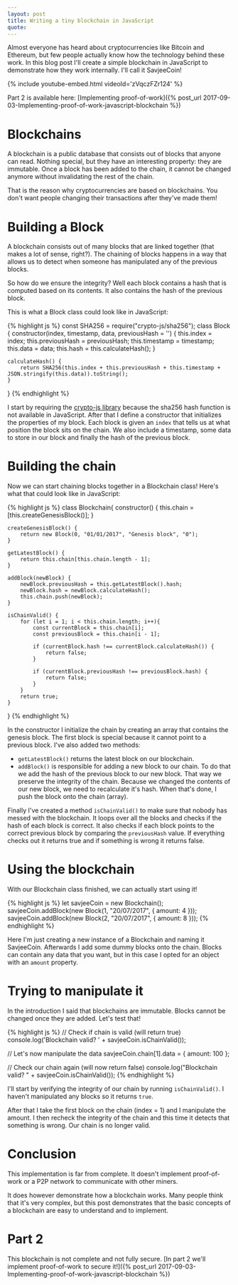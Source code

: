 ```yaml
---
layout: post
title: Writing a tiny blockchain in JavaScript
quote:
---
```


Almost everyone has heard about cryptocurrencies like Bitcoin and Ethereum, but few people actually know how the technology behind these work. In this blog post I'll create a simple blockchain in JavaScript to demonstrate how they work internally. I'll call it SavjeeCoin!

<!--more-->

{% include youtube-embed.html videoId='zVqczFZr124' %}

Part 2 is available here: [Implementing proof-of-work]({% post_url 2017-09-03-Implementing-proof-of-work-javascript-blockchain %})

# Blockchains
A blockchain is a public database that consists out of blocks that anyone can read. Nothing special, but they have an interesting property: they are immutable. Once a block has been added to the chain, it cannot be changed anymore without invalidating the rest of the chain.

That is the reason why cryptocurrencies are based on blockchains. You don't want people changing their transactions after they've made them!

# Building a Block
A blockchain consists out of many blocks that are linked together (that makes a lot of sense, right?). The chaining of blocks happens in a way that allows us to detect when someone has manipulated any of the previous blocks.

So how do we ensure the integrity? Well each block contains a hash that is computed based on its contents. It also contains the hash of the previous block.

This is what a Block class could look like in JavaScript:

{% highlight js %}
const SHA256 = require("crypto-js/sha256");
class Block {
	constructor(index, timestamp, data, previousHash = '') {
		this.index = index;
		this.previousHash = previousHash;
		this.timestamp = timestamp;
		this.data = data;
		this.hash = this.calculateHash();
	}

	calculateHash() {
		return SHA256(this.index + this.previousHash + this.timestamp + JSON.stringify(this.data)).toString();
	}
}
{% endhighlight %}

I start by requiring the [crypto-js library](https://github.com/brix/crypto-js) because the sha256 hash function is not available in JavaScript. After that I define a constructor that initializes the properties of my block. Each block is given an ``index`` that tells us at what position the block sits on the chain. We also include a timestamp, some data to store in our block and finally the hash of the previous block.

# Building the chain
Now we can start chaining blocks together in a Blockchain class! Here's what that could look like in JavaScript:

{% highlight js %}
class Blockchain{
	constructor() {
		this.chain = [this.createGenesisBlock()];
	}

	createGenesisBlock() {
		return new Block(0, "01/01/2017", "Genesis block", "0");
	}

	getLatestBlock() {
		return this.chain[this.chain.length - 1];
	}

	addBlock(newBlock) {
		newBlock.previousHash = this.getLatestBlock().hash;
		newBlock.hash = newBlock.calculateHash();
		this.chain.push(newBlock);
	}

	isChainValid() {
		for (let i = 1; i < this.chain.length; i++){
			const currentBlock = this.chain[i];
			const previousBlock = this.chain[i - 1];

			if (currentBlock.hash !== currentBlock.calculateHash()) {
				return false;
			}

			if (currentBlock.previousHash !== previousBlock.hash) {
				return false;
			}
		}
		return true;
	}
}
{% endhighlight %}

In the constructor I initialize the chain by creating an array that contains the genesis block. The first block is special because it cannot point to a previous block. I've also added two methods:

* ``getLatestBlock()`` returns the latest block on our blockchain.
* ``addBlock()`` is responsible for adding a new block to our chain. To do that we add the hash of the previous block to our new block. That way we preserve the integrity of the chain. Because we changed the contents of our new block, we need to recalculate it's hash. When that's done, I push the block onto the chain (array).

Finally I've created a method ``isChainValid()`` to make sure that nobody has messed with the blockchain. It loops over all the blocks and checks if the hash of each block is correct. It also checks if each block points to the correct previous block by comparing the ``previousHash`` value. If everything checks out it returns true and if something is wrong it returns false.

# Using the blockchain
With our Blockchain class finished, we can actually start using it!

{% highlight js %}
let savjeeCoin = new Blockchain();
savjeeCoin.addBlock(new Block(1, "20/07/2017", { amount: 4 }));
savjeeCoin.addBlock(new Block(2, "20/07/2017", { amount: 8 }));
{% endhighlight %}

Here I'm just creating a new instance of a Blockchain and naming it SavjeeCoin. Afterwards I add some dummy blocks onto the chain. Blocks can contain any data that you want, but in this case I opted for an object with an ``amount`` property.

# Trying to manipulate it
In the introduction I said that blockchains are immutable. Blocks cannot be changed once they are added. Let's test that!

{% highlight js %}
// Check if chain is valid (will return true)
console.log('Blockchain valid? ' + savjeeCoin.isChainValid());

// Let's now manipulate the data
savjeeCoin.chain[1].data = { amount: 100 };

// Check our chain again (will now return false)
console.log("Blockchain valid? " + savjeeCoin.isChainValid());
{% endhighlight %}

I'll start by verifying the integrity of our chain by running ``isChainValid()``. I haven't manipulated any blocks so it returns ``true``.

After that I take the first block on the chain (index = 1) and I manipulate the amount. I then recheck the integrity of the chain and this time it detects that something is wrong. Our chain is no longer valid.

# Conclusion
This implementation is far from complete. It doesn't implement proof-of-work or a P2P network to communicate with other miners.

It does however demonstrate how a blockchain works. Many people think that it's very complex, but this post demonstrates that the basic concepts of a blockchain are easy to understand and to implement.

# Part 2
This blockchain is not complete and not fully secure. [In part 2 we'll implement proof-of-work to secure it!]({% post_url 2017-09-03-Implementing-proof-of-work-javascript-blockchain %})
